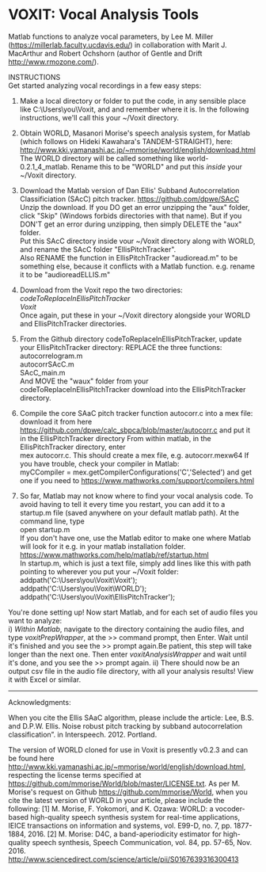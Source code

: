 # VOXIT: Vocal Analysis Tools
Matlab functions to analyze vocal parameters, by Lee M. Miller (https://millerlab.faculty.ucdavis.edu/) in collaboration with Marit J. MacArthur and Robert Ochshorn (author of Gentle and Drift http://www.rmozone.com/).

INSTRUCTIONS\
Get started analyzing vocal recordings in a few easy steps:

1) Make a local directory or folder to put the code, in any sensible place like C:\Users\you\Voxit, and and remember where it is. In the following instructions, we'll call this your ~/Voxit directory.

2) Obtain WORLD, Masanori Morise's speech analysis system, for Matlab (which follows on Hideki Kawahara's
TANDEM-STRAIGHT), here:\
http://www.kki.yamanashi.ac.jp/~mmorise/world/english/download.html \
The WORLD directory will be called something like world-0.2.1_4_matlab. Rename this to be "WORLD" and put this *inside* your ~/Voxit directory.

3) Download the Matlab version of Dan Ellis' Subband Autocorrelation Classificiation (SAcC) pitch tracker.
https://github.com/dpwe/SAcC \
Unzip the download.
If you DO get an error unzipping the "aux" folder, click "Skip" (Windows forbids directories with that name). But if you DON'T get an error during unzipping, then simply DELETE the "aux" folder.\
Put this SAcC directory inside vour ~/Voxit directory along with WORLD, and  rename the SAcC folder "EllisPitchTracker".\
Also RENAME the function in EllisPitchTracker "audioread.m" to be something else, because it conflicts with a Matlab function.
e.g. rename it to be "audioreadELLIS.m"

4) Download from the Voxit repo the two directories:\
*codeToReplaceInEllisPitchTracker*\
*Voxit*\
Once again, put these in your ~/Voxit directory alongside your WORLD and EllisPitchTracker directories.

5) From the Github directory codeToReplaceInEllisPitchTracker, update your EllisPitchTracker directory:
REPLACE the three functions:\
autocorrelogram.m\
autocorrSAcC.m\
SAcC_main.m\
And MOVE the "waux" folder from your codeToReplaceInEllisPitchTracker download into the EllisPitchTracker directory.

6) Compile the core SAaC pitch tracker function autocorr.c into a mex file:
download it from here https://github.com/dpwe/calc_sbpca/blob/master/autocorr.c and put it in the EllisPitchTracker directory
From within matlab, in the EllisPitchTracker directory, enter\
  mex autocorr.c. This should create a mex file, e.g. autocorr.mexw64
If you have trouble, check your compiler in Matlab:\
  myCCompiler = mex.getCompilerConfigurations('C','Selected')
		and get one if you need to https://www.mathworks.com/support/compilers.html

7) So far, Matlab may not know where to find your vocal analysis code. To avoid having to tell it every time you restart, you can add it to a startup.m file (saved anywhere on your default matlab path). At the command line, type\
  open startup.m\
If you don't have one, use the Matlab editor to make one where Matlab will look for it e.g. in your matlab installation folder. https://www.mathworks.com/help/matlab/ref/startup.html \
In startup.m, which is just a text file, simply add lines like this with path pointing to wherever you put your ~/Voxit folder:\
addpath('C:\Users\you\Voxit\Voxit');\
addpath('C:\Users\you\Voxit\WORLD');\
addpath('C:\Users\you\Voxit\EllisPitchTracker');


You're done setting up!  Now start Matlab, and for each set of audio files you want to analyze:\
i) *Within Matlab*, navigate to the directory containing the audio files, and type *voxitPrepWrapper*, at the >> command prompt, then Enter. Wait until it's finished and you see the >> prompt again.Be patient, this step will take longer than the next one. Then enter *voxitAnalysisWrapper* and wait until it's done, and you see the >> prompt again.
ii) There should now be an output csv file in the audio file directory, with all your analysis results! View it with Excel or similar.

___________________________________________________________________
Acknowledgments:

When you cite the Ellis SAaC algorithm, please include the article:
Lee, B.S. and D.P.W. Ellis. Noise robust pitch tracking by subband autocorrelation classification”. in Interspeech. 2012. Portland.

The version of WORLD cloned for use in Voxit is presently v0.2.3 and can be found here http://www.kki.yamanashi.ac.jp/~mmorise/world/english/download.html, respecting the license terms specified at https://github.com/mmorise/World/blob/master/LICENSE.txt.  As per M. Morise's request on Github https://github.com/mmorise/World, when you cite the latest version of WORLD in your article, please include the following:
[1] M. Morise, F. Yokomori, and K. Ozawa: WORLD: a vocoder-based high-quality speech synthesis system for real-time applications, IEICE transactions on information and systems, vol. E99-D, no. 7, pp. 1877-1884, 2016.
[2] M. Morise: D4C, a band-aperiodicity estimator for high-quality speech synthesis, Speech Communication, vol. 84, pp. 57-65, Nov. 2016. http://www.sciencedirect.com/science/article/pii/S0167639316300413


